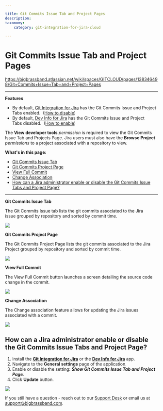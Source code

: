 ```yaml
---

title: Git Commits Issue Tab and Project Pages
description:
taxonomy:
    category: git-integration-for-jira-cloud

---
```


# Git Commits Issue Tab and Project Pages

<https://bigbrassband.atlassian.net/wiki/spaces/GITCLOUD/pages/138346498/Git+Commits+Issue+Tab+and+Project+Pages>

* * *

  

**Features**

*   By default, [Git Integration for Jira](https://marketplace.atlassian.com/4984) has the Git Commits Issue and Project Tabs enabled.  ([How to disable](/wiki/pages/resumedraft.action?draftId=138346498#GitCommitsIssueTabandProjectPages-howToEnableDisable))
*   By default, [Dev Info for Jira](https://marketplace.atlassian.com/1219270) has the Git Commits Issue and Project Tabs disabled.  ([How to enable](/wiki/pages/resumedraft.action?draftId=138346498#GitCommitsIssueTabandProjectPages-howToEnableDisable))

  

The **View developer tools** _permission_ is required to view the Git Commits Issue Tab and Projects Page. Jira users must also have the **Browse Project** _permissions_ to a project associated with a repository to view.

**What's in this page:**

*   [Git Commits Issue Tab](/wiki/pages/resumedraft.action?draftId=138346498#GitCommitsIssueTabandProjectPages-gitCommitsIssueTab)
*   [Git Commits Project Page](/wiki/pages/resumedraft.action?draftId=138346498#GitCommitsIssueTabandProjectPages-gitCommitsProjectPage)
*   [View Full Commit](/wiki/pages/resumedraft.action?draftId=138346498#GitCommitsIssueTabandProjectPages-viewFullCommit)
*   [Change Association](/wiki/pages/resumedraft.action?draftId=138346498#GitCommitsIssueTabandProjectPages-changeassociation)
*   [How can a Jira administrator enable or disable the Git Commits Issue Tabs and Project Page?](/wiki/pages/resumedraft.action?draftId=138346498#GitCommitsIssueTabandProjectPages-howToEnableDisable)

  

* * *

  

**Git Commits Issue Tab**

The Git Commits Issue tab lists the git commits associated to the Jira issue grouped by repository and sorted by commit time. 

![](https://bigbrassband.atlassian.net/wiki/download/attachments/138346498/gitcloud-git-commits-issue-tab.png?version=1&modificationDate=1561740799237&cacheVersion=1&api=v2)

**Git Commits Project Page**

The Git Commits Project Page lists the git commits associated to the Jira Project grouped by repository and sorted by commit time. 

**![](https://bigbrassband.atlassian.net/wiki/download/attachments/138346498/gitcloud-git-commits-project-page.png?version=1&modificationDate=1561740800078&cacheVersion=1&api=v2)**

**View Full Commit**

The View Full Commit button launches a screen detailing the source code change in the commit.

![](https://bigbrassband.atlassian.net/wiki/download/attachments/138346498/gitcloud-gitcommits-diff-change.png?version=1&modificationDate=1561740800612&cacheVersion=1&api=v2)

**Change Association**

The Change association feature allows for updating the Jira issues associated with a commit.

![](https://bigbrassband.atlassian.net/wiki/download/attachments/138346498/git-cloud-change-association.png?version=2&modificationDate=1561741338981&cacheVersion=1&api=v2)

## **How can a Jira administrator enable or disable the Git Commits Issue Tabs and Project Page?**

1.  Install the **[Git Integration for Jira](https://marketplace.atlassian.com/4984)** or the **[Dev Info for Jira](https://marketplace.atlassian.com/1219270)** app.
2.  Navigate to the **General settings** page of the application.
3.  Enable or disable the setting: _**Show Git Commits Issue Tab and Project Page**_.
4.  Click **Update** button.

![](https://bigbrassband.atlassian.net/wiki/download/attachments/138346498/gitcloud-general-settings-git-commits-issue-project.png?version=1&modificationDate=1561740800896&cacheVersion=1&api=v2)

  

If you still have a question - reach out to our [Support Desk](https://bigbrassband.atlassian.net/servicedesk/customer/portals) or email us at [support@bigbrassband.com](mailto:support@bigbrassband.com).